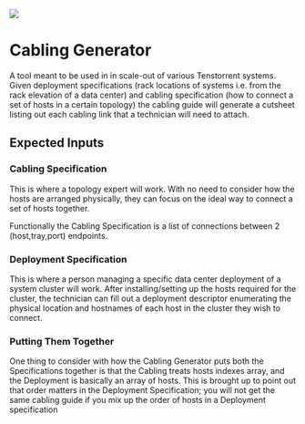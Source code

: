 
![](CablingFlow.png)
# Cabling Generator
A tool meant to be used in in scale-out of various Tenstorrent systems. Given 
deployment specifications (rack locations of systems i.e. from the rack 
elevation of a data center) and cabling specification (how to connect a set of
hosts in a certain topology) the cabling guide will generate a cutsheet listing
out each cabling link that a technician will need to attach.

## Expected Inputs
### Cabling Specification
This is where a topology expert will work. With no need to consider how the hosts are arranged physically, they can focus on the ideal way to connect a set of hosts together.

Functionally the Cabling Specification is a list of connections between 2 (host,tray,port) endpoints.

### Deployment Specification
This is where a person managing a specific data center deployment of a system cluster will work. After installing/setting up the hosts required for the cluster, the technician can fill out a deployment descriptor enumerating the physical location and hostnames of each host in the cluster they wish to connect.

### Putting Them Together
One thing to consider with how the Cabling Generator puts both the Specifications together is that the Cabling treats hosts indexes array, and the Deployment is basically an array of hosts. This is brought up to point out that order matters in the Deployment Specification; you will not get the same cabling guide if you mix up the order of hosts in a Deployment specification

<!-- ## Notes/Warnings -->
